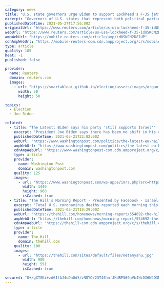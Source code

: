 ```yaml
---
category: news
title: "U.S. state governors urge Biden to support Lockheed's F-35 jet"
excerpt: "Governors of U.S. states that represent both political parties have written letters to President Joe Biden supporting the purchase of F-35 jets made by Lockheed Martin Co."
publishedDateTime: 2021-05-27T17:56:00Z
originalUrl: "https://www.reuters.com/article/us-usa-lockheed-f-35-idUSKCN2D81UP"
webUrl: "https://www.reuters.com/article/us-usa-lockheed-f-35-idUSKCN2D81UP"
ampWebUrl: "https://mobile.reuters.com/article/amp/idUSKCN2D81UP"
cdnAmpWebUrl: "https://mobile-reuters-com.cdn.ampproject.org/c/s/mobile.reuters.com/article/amp/idUSKCN2D81UP"
type: article
quality: 105
heat: -1
published: false

provider:
  name: Reuters
  domain: reuters.com
  images:
    - url: "https://smartableai.github.io/election/assets/images/organizations/reuters.com-50x50.jpg"
      width: 50
      height: 50

topics:
  - Election
  - Joe Biden

related:
  - title: "The Latest: Biden says his party 'still supports Israel'"
    excerpt: "President Joe Biden says there has been no shift in his commitment to Israel’s security, but insisted a two-state solution that includes a state for Palestinians remains “the only answer” to that conf"
    publishedDateTime: 2021-05-21T22:02:00Z
    webUrl: "https://www.washingtonpost.com/politics/the-latest-eu-hails-gaza-cease-fire-calls-for-peace-talks/2021/05/21/12fb6d5c-ba17-11eb-bc4a-62849cf6cca9_story.html"
    ampWebUrl: "https://www.washingtonpost.com/politics/the-latest-eu-hails-gaza-cease-fire-calls-for-peace-talks/2021/05/21/12fb6d5c-ba17-11eb-bc4a-62849cf6cca9_story.html?outputType=amp"
    cdnAmpWebUrl: "https://www-washingtonpost-com.cdn.ampproject.org/c/s/www.washingtonpost.com/politics/the-latest-eu-hails-gaza-cease-fire-calls-for-peace-talks/2021/05/21/12fb6d5c-ba17-11eb-bc4a-62849cf6cca9_story.html?outputType=amp"
    type: article
    provider:
      name: Washington Post
      domain: washingtonpost.com
    quality: 125
    images:
      - url: "https://www.washingtonpost.com/wp-apps/imrs.php?src=https://arc-anglerfish-washpost-prod-washpost.s3.amazonaws.com/public/KTHNPHV2Q4I6XPCKMKCJZ5WMVE.jpg&w=1440"
        width: 1440
        height: 960
        isCached: true
  - title: "The Hill's Morning Report - Presented by Facebook - Israel-Hamas cease-fire underway; Biden praises 'unconditional' truce"
    excerpt: "Total U.S. coronavirus deaths reported each morning this week: Monday, 585,970; Tuesday, 586,359; Wednesday, 587,219; Thursday, 587,874. Friday, 588,539. A cease-fire took effect between Israel and Hamas hours after Israeli Prime Minister Benjamin Netanyahu ’s Security Cabinet approved a unilateral halt to an 11-day military operation in the Gaza Strip."
    publishedDateTime: 2021-05-21T10:29:00Z
    webUrl: "https://thehill.com/homenews/morning-report/554692-the-hills-morning-report"
    ampWebUrl: "https://thehill.com/homenews/morning-report/554692-the-hills-morning-report?amp"
    cdnAmpWebUrl: "https://thehill-com.cdn.ampproject.org/c/s/thehill.com/homenews/morning-report/554692-the-hills-morning-report?amp"
    type: article
    provider:
      name: The Hill
      domain: thehill.com
    quality: 100
    images:
      - url: "https://thehill.com/sites/default/files/netanyahu.jpg"
        width: 980
        height: 551
        isCached: true

secured: "O+/gXTSKi+zA6IfAJ4uDnGd5/vNDYO/23T40hmfJKdRF569aVb4NiDX6W4O3MgQ3kQnlOvaXO/dZGWFXzrWd+gU0po5NpgS9030dwYQaYzl+L9801XYf1bx1TWP7VDDVw4f73O0u+dA3ygcrzvbQFFX+Z72FtJ4Ma3YOEGlfTA4CVubfL3pAkJHJu55JKc6DhL6UyqY5IqU7ZHoOTOa1wzflczy6s1igAwWiTF6C9QnAVVKopwfYfP1G3i8kEN8IQwFVe2vnQ8b/eOocCARu8KZO6Yo3QBGlA1INsvmLGqMdiqVfHTn04mKdcoqN3O0wE7AL0QEVbgjrAU5qQXXuAIBmrOhRmLIXOYDgu/0bTYA=;KPIn0+sguQxVYfnsAy6ZAw=="
---
```


